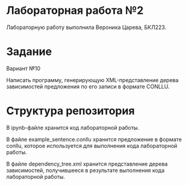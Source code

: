 # Лабораторная работа №2

Лабораторную работу выполнила Вероника Царева, БКЛ223.

# Задание

Вариант №10

Написать программу, генерирующую XML-представление дерева зависимостей предложения по его записи в формате CONLLU.

# Структура репозитория

В ipynb-файле хранится код лабораторной работы.

В файле example_sentence.conllu хранится предложение в формате conllu, которое используется для выполнения кода лабораторной работы.

В файле dependency_tree.xml хранится представление дерева зависимостей, получившееся в результате выполнения кода лабораторной работы.
